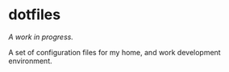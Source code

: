 dotfiles
========

_A work in progress._

A set of configuration files for my home, and work development environment.
